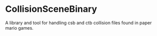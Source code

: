 # CollisionSceneBinary
A library and tool for handling csb and ctb collision files found in paper mario games.
